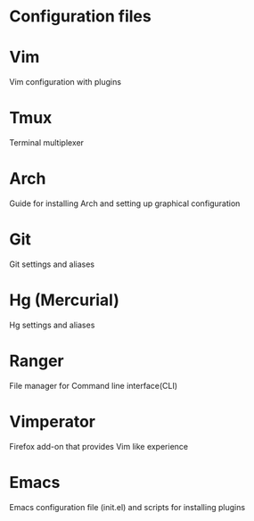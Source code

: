 # Configuration files

# Vim
Vim configuration with plugins

# Tmux
Terminal multiplexer

# Arch
Guide for installing Arch and setting up graphical configuration

# Git
Git settings and aliases

# Hg (Mercurial)
Hg settings and aliases

# Ranger
File manager for Command line interface(CLI)

# Vimperator
Firefox add-on that provides Vim like experience

# Emacs
Emacs configuration file (init.el) and scripts for installing plugins
